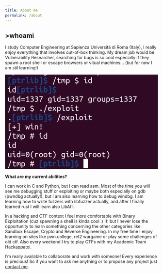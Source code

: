 ```yaml
---
title: About me
permalink: /about
---
```

## >whoami

I study Computer Engineering at Sapienza Università di Roma (Italy), I really enjoy everything that involves out-of-box thinking.
My dream job would be Vulnerability Researcher, searching for bugs is so cool especially if they spawn a root shell or escape browsers or vitual machines... (but for now I am stil learning!)

![](/img/kernel.png)


**What are my current abilities?**

I can work in C and Python, but I can read asm. Most of the time you will see me debugging stuff or exploiting or maybe both especially on gdb (pwndbg actually!), but I am also learning how to debug windbg. 
I am learning how to write fuzzers with libfuzzer actually, and after I finally learned rust I will learn also LibAfl.

In a hacking and CTF context I feel more comfortable with Binary Exploitation (cuz spawning a shell is kinda cool :) !): but I never lose the opportunity to learn something concerning the other categories like Sandbox Escape, Crypto and Reverse Engineering. 
In my free time I enjoy learning on sites like pwn.college, ret2 wargame or play some challenges of old ctf.
Also every weekend I try to play CTFs with my Academic Team [Hackappatoi](https://hackappatoi.github.io/).

I’m really available to collaborate and work with someone! Every experience is precious! So if you want to ask me anything or to propose any project just [contact me](contact.md).
